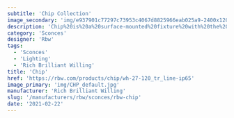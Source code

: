 ```yaml
---
subtitle: 'Chip Collection'
image_secondary: 'img/e937901c77297c73953c4067d8825966eab025a9-2400x1200.png'
description: 'Chip%20is%20a%20surface-mounted%20fixture%20with%20the%20familiar%20grooves%20that%20extend%20the%20surface%20area%20its%20light%20can%20reach.%20Scoring%20Chip%u2019s%20clear%2C%20solid%20glass%20body%20and%20painted%20interior%2C%20the%20grooves%20also%20add%20a%20textural%20quality%20to%20its%20minimalist%20design.'
category: 'Sconces'
designer: 'Rbw'
tags:
  - 'Sconces'
  - 'Lighting'
  - 'Rich Brilliant Willing'
title: 'Chip'
href: 'https://rbw.com/products/chip/wh-27-120_tr_line-ip65'
image_primary: 'img/CHP_default.jpg'
manufacturer: 'Rich Brilliant Willing'
slug: '/manufacturers/rbw/sconces/rbw-chip'
date: '2021-02-22'
---
```

